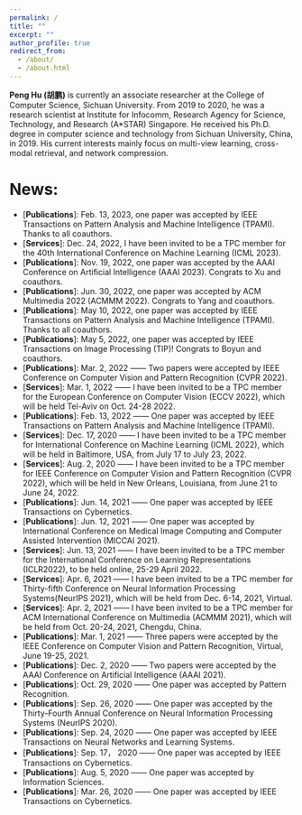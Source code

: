 ```yaml
---
permalink: /
title: ""
excerpt: ""
author_profile: true
redirect_from: 
  - /about/
  - /about.html
---
```


**Peng Hu (胡鹏)** is currently an associate researcher at the College of Computer Science, Sichuan University. From 2019 to 2020, he was a research scientist at Institute for Infocomm, Research Agency for Science, Technology, and Research (A*STAR) Singapore. He received his Ph.D. degree in computer science and technology from Sichuan University, China, in 2019. His current interests mainly focus on multi-view learning, cross-modal retrieval, and network compression.

News:
======
- \[**Publications**\]: Feb. 13, 2023, one paper was accepted by IEEE Transactions on Pattern Analysis and Machine Intelligence (TPAMI). Thanks to all coauthors. 
- \[**Services**\]: Dec. 24, 2022, I have been invited to be a TPC member for the 40th International Conference on Machine Learning (ICML 2023). 
- \[**Publications**\]: Nov. 19, 2022, one paper was accepted by the AAAI Conference on Artificial Intelligence (AAAI 2023). Congrats to Xu and coauthors.
- \[**Publications**\]: Jun. 30, 2022, one paper was accepted by ACM Multimedia 2022 (ACMMM 2022). Congrats to Yang and coauthors.
- \[**Publications**\]: May 10, 2022, one paper was accepted by IEEE Transactions on Pattern Analysis and Machine Intelligence (TPAMI). Thanks to all coauthors. 
- \[**Publications**\]: May 5, 2022, one paper was accepted by IEEE Transactions on Image Processing (TIP)! Congrats to Boyun and coauthors.
- \[**Publications**\]: Mar. 2, 2022 —— Two papers were accepted by IEEE Conference on Computer Vision and Pattern Recognition (CVPR 2022).
- \[**Services**\]: Mar. 1, 2022 —— I have been invited to be a TPC member for the European Conference on Computer Vision (ECCV 2022), which will be held Tel-Aviv on Oct. 24-28 2022. 
- \[**Publications**\]: Feb. 13, 2022 —— One paper was accepted by IEEE Transactions on Pattern Analysis and Machine Intelligence (TPAMI).
- \[**Services**\]: Dec. 17, 2020 —— I have been invited to be a TPC member for International Conference on Machine Learning (ICML 2022), which will be held in Baltimore, USA, from July 17 to July 23, 2022.
- \[**Services**\]: Aug. 2, 2020 —— I have been invited to be a TPC member for IEEE Conference on Computer Vision and Pattern Recognition (CVPR 2022), which will be held in New Orleans, Louisiana, from June 21 to June 24, 2022.
- \[**Publications**\]: Jun. 14, 2021 —— One paper was accepted by IEEE Transactions on Cybernetics.
- \[**Publications**\]: Jun. 12, 2021 —— One paper was accepted by International Conference on Medical Image Computing and Computer Assisted Intervention (MICCAI 2021).
- \[**Services**\]: Jun. 13, 2021 —— I have been invited to be a TPC member for the International Conference on Learning Representations (ICLR2022), to be held online, 25-29 April 2022.
- \[**Services**\]: Apr. 6, 2021 —— I have been invited to be a TPC member for Thirty-fifth Conference on Neural Information Processing Systems(NeurIPS 2021), which will be held from Dec. 6-14, 2021, Virtual. 
- \[**Services**\]: Apr. 2, 2021 —— I have been invited to be a TPC member for ACM International Conference on Multimedia (ACMMM 2021), which will be held from Oct. 20-24, 2021, Chengdu, China. 
- \[**Publications**\]: Mar. 1, 2021 —— Three papers were accepted by the IEEE Conference on Computer Vision and Pattern Recognition, Virtual, June 19-25, 2021.
- \[**Publications**\]: Dec. 2, 2020 —— Two papers were accepted by the AAAI Conference on Artificial Intelligence (AAAI 2021).
- \[**Publications**\]: Oct. 29, 2020 —— One paper was accepted by Pattern Recognition.
- \[**Publications**\]: Sep. 26, 2020 —— One paper was accepted by the Thirty-Fourth Annual Conference on Neural Information Processing Systems (NeurIPS 2020).
- \[**Publications**\]: Sep. 24, 2020 —— One paper was accepted by IEEE Transactions on Neural Networks and Learning Systems.
- \[**Publications**\]: Sep. 17， 2020 —— One paper was accepted by IEEE Transactions on Cybernetics.
- \[**Publications**\]: Aug. 5, 2020 —— One paper was accepted by Information Sciences.
- \[**Publications**\]: Mar. 26, 2020 —— One paper was accepted by IEEE Transactions on Cybernetics.

